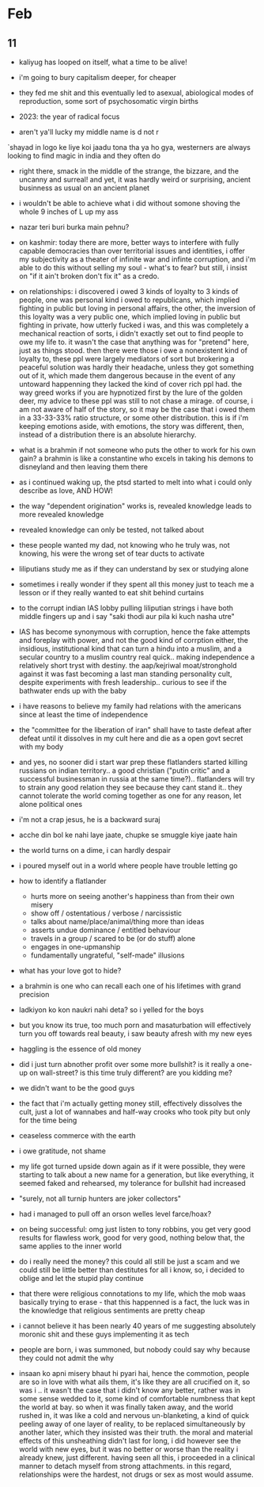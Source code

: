 # Feb

## 11

- kaliyug has looped on itself, what a time to be alive!

- i'm going to bury capitalism deeper, for cheaper

- they fed me shit and this eventually led to asexual, abiological modes of reproduction, some sort of psychosomatic virgin births

- 2023: the year of radical focus

- aren't ya'll lucky my middle name is d not r

`shayad in logo ke liye koi jaadu tona tha ya ho gya, westerners are always looking to find magic in india and they often do

- right there, smack in the middle of the strange, the bizzare, and the uncanny and surreal! and yet, it was hardly weird or surprising, ancient businness as usual on an ancient planet

- i wouldn't be able to achieve what i did without somone shoving the whole 9 inches of L up my ass

- nazar teri buri burka main pehnu?

- on kashmir: today there are more, better ways to interfere with fully capable democracies than over territorial issues and identities, i offer my subjectivity as a theater of infinite war and infinte corruption, and i'm able to do this without selling my soul - what's to fear? but still, i insist on "if it ain't broken don't fix it" as a credo.

- on relationships: i discovered i owed 3 kinds of loyalty to 3 kinds of people, one was personal kind i owed to republicans, which implied fighting in public but loving in personal affairs, the other, the inversion of this loyalty was a very public one, which implied loving in public but fighting in private, how utterly fucked i was, and this was completely a mechanical reaction of sorts, i didn't exactly set out to find people to owe my life to. it wasn't the case that anything was for "pretend" here, just as things stood. then there were those i owe a nonexistent kind of loyalty to, these ppl were largely mediators of sort but brokering a peaceful solution was hardly their headache, unless they got something out of it, which made them dangerous because in the event of any untoward happenning they lacked the kind of cover rich ppl had. the way greed works if you are hypnotized first by the lure of the golden deer, my advice to these ppl was still to not chase a mirage. of course, i am not aware of half of the story, so it may be the case that i owed them in a 33-33-33% ratio structure, or some other distribution. this is if i'm keeping emotions aside, with emotions, the story was different, then, instead of a distribution there is an absolute hierarchy.


- what is a brahmin if not someone who puts the other to work for his own gain? a brahmin is like a constantine who excels in taking his demons to disneyland and then leaving them there

- as i continued waking up, the ptsd started to melt into what i could only describe as love, AND HOW!

- the way "dependent origination" works is, revealed knowledge leads to more revealed knowledge

- revealed knowledge can only be tested, not talked about

- these people wanted my dad, not knowing who he truly was, not knowing, his were the wrong set of tear ducts to activate

- liliputians study me as if they can understand by sex or studying alone

- sometimes i really wonder if they spent all this money just to teach me a lesson or if they really wanted to eat shit behind curtains

- to the corrupt indian IAS lobby pulling liliputian strings i have both middle fingers up and i say "saki thodi aur pila ki kuch nasha utre"

- IAS has become synonymous with corruption, hence the fake attempts and foreplay with power, and not the good kind of corrption either,  the insidious, institutional kind that can turn a hindu into a muslim, and a secular country to a muslim country real quick.. making independence a relatively short tryst with destiny. the aap/kejriwal moat/stronghold against it was fast becoming a last man standing personality cult, despite experiments with fresh leadership.. curious to see if the bathwater ends up with the baby

- i have reasons to believe my family had relations with the americans since at least the time of independence

- the "committee for the liberation of iran" shall have to taste defeat after defeat until it dissolves in my cult here and die as a open govt secret with my body

- and yes, no sooner did i start war prep these flatlanders started killing russians on indian territory.. a good christian ("putin critic" and a successful businessman in russia at the same time?).. flatlanders will try to strain any good relation they see because they cant stand it.. they cannot tolerate the world coming together as one for any reason, let alone political ones

- i'm not a crap jesus, he is a backward suraj

- acche din bol ke nahi laye jaate, chupke se smuggle kiye jaate hain

- the world turns on a dime, i can hardly despair

- i poured myself out in a world where people have trouble letting go

- how to identify a flatlander
    - hurts more on seeing another's happiness than from their own misery
    - show off / ostentatious / verbose / narcissistic
    - talks about name/place/animal/thing more than ideas
    - asserts undue dominance / entitled behaviour
    - travels in a group / scared to be (or do stuff) alone
    - engages in one-upmanship
    - fundamentally ungrateful, "self-made" illusions
    
    
 - what has your love got to hide? 
 
 - a brahmin is one who can recall each one of his lifetimes with grand precision
 
 - ladkiyon ko kon naukri nahi deta? so i yelled for the boys
 
 -  but you know its true, too much porn and masaturbation will effectively turn you off towards real beauty, i saw beauty afresh with my new eyes
 
 - haggling is the essence of old money
 
 - did i just turn abnother profit over some more bullshit? is it really a one-up on wall-street? is this time truly different? are you kidding me?
 
 - we didn't want to be the good guys
 
 - the fact that i'm actually getting money still, effectively dissolves the cult, just a lot of wannabes and half-way crooks who took pity but only for the time being
 
 
 - ceaseless commerce with the earth
 
 
 - i owe gratitude, not shame
 

 - my life got turned upside down again as if it were possible, they were starting to talk about a new name for a generation, but like everything, it seemed faked and rehearsed, my tolerance for bullshit had increased
 
 
 - "surely, not all turnip hunters are joker collectors"
 
 
 - had i managed to pull off an orson welles level farce/hoax?
 


 - on being successful: omg just listen to tony robbins, you get very good results for flawless work, good for very good, nothing below that, the same applies to the inner world


 
 - do i really need the money? this could all still be just a scam and we could still be little better than destitutes for all i know, so, i decided to oblige and let the stupid play continue
 


 - that there were religious connotations to my life, which the mob waas basically trying to erase - that this happenned is a fact, the luck was in the knowledge that religious sentiments are pretty cheap
 


 - i cannot believe it has been nearly 40 years of me suggesting absolutely moronic shit and these guys implementing it as tech
 


 - people are born, i was summoned, but nobody could say why because they could not admit the why
 
 
 - insaan ko apni misery bhaut hi pyari hai, hence the commotion, people are so in love with what ails them, it's like they are all crucified on it, so was i .. it wasn't the case that i didn't know any better, rather was in some sense wedded to it, some kind of comfortable numbness that kept the world at bay. so when it was finally taken away, and the world rushed in, it was like a cold and nervous un-blanketing, a kind of quick peeling away of one layer of reality, to be replaced simultaneously by another later, which they insisted was their truth. the moral and material effects of this unsheathing didn't last for long, i did however see the world with new eyes, but it was no better or worse than the reality i already knew, just different. having seen all this, i proceeded in a clinical manner to detach myself from strong attachments. in this regard, relationships were the hardest, not drugs or sex as most would assume.


